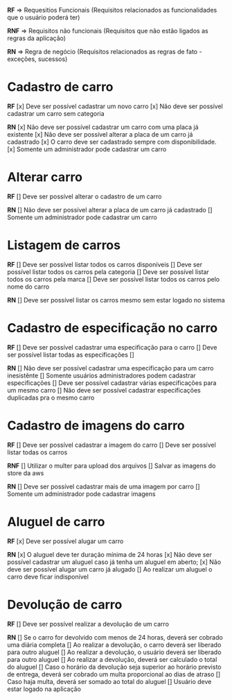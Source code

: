 **RF** => Requesitios Funcionais
(Requisitos relacionados as funcionalidades que o usuário poderá ter)

**RNF** => Requisitos não funcionais
(Requisitos que não estão ligados as regras da aplicação)

**RN** => Regra de negócio
(Requisitos relacionados as regras de fato - exceções, sucessos)

# Cadastro de carro

**RF**
[x] Deve ser possível cadastrar um novo carro
[x] Não deve ser possível cadastrar um carro sem categoria

**RN**
[x] Não deve ser possível cadastrar um carro com uma placa já existente
[x] Não deve ser possível alterar a placa de um carro já cadastrado
[x] O carro deve ser cadastrado sempre com disponibilidade.
[x] Somente um administrador pode cadastrar um carro

# Alterar carro

**RF**
[] Deve ser possível alterar o cadastro de um carro

**RN**
[] Não deve ser possível alterar a placa de um carro já cadastrado
[] Somente um administrador pode cadastrar um carro

# Listagem de carros

**RF**
[] Deve ser possível listar todos os carros disponíveis
[] Deve ser possível listar todos os carros pela categoria
[] Deve ser possível listar todos os carros pela marca
[] Deve ser possível listar todos os carros pelo nome do carro

**RN**
[] Deve ser possível listar os carros mesmo sem estar logado no sistema

# Cadastro de especificação no carro

**RF**
[] Deve ser possível cadastrar uma especificação para o carro
[] Deve ser possível listar todas as especificações
[]

**RN**
[] Não deve ser possível cadastrar uma especificação para um carro inesistênte
[] Somente usuários administradores podem cadastrar especificações
[] Deve ser possível cadastrar várias especificações para um mesmo carro
[] Não deve ser possível cadastrar especificações duplicadas pra o mesmo carro

# Cadastro de imagens do carro

**RF**
[] Deve ser possível cadastrar a imagem do carro
[] Deve ser possível listar todas os carros

**RNF**
[] Utilizar o multer para upload dos arquivos
[] Salvar as imagens do store da aws

**RN**
[] Deve ser possível cadastrar mais de uma imagem por carro
[] Somente um administrador pode cadastrar imagens

# Aluguel de carro

**RF**
[x] Deve ser possível alugar um carro

**RN**
[x] O aluguel deve ter duração mínima de 24 horas
[x] Não deve ser possível cadastrar um aluguel caso já tenha um aluguel em aberto;
[x] Não deve ser possível alugar um carro já alugado
[] Ao realizar um aluguel o carro deve ficar indisponível

# Devolução de carro

**RF**
[] Deve ser possível realizar a devolução de um carro

**RN**
[] Se o carro for devolvido com menos de 24 horas, deverá ser cobrado uma diária completa
[] Ao realizar a devolução, o carro deverá ser liberado para outro aluguel
[] Ao realizar a devolução, o usuário deverá ser liberado para outro aluguel
[] Ao realizar a devolução, deverá ser calculado o total do aluguel
[] Caso o horário da devolução seja superior ao horário previsto de entrega, deverá ser cobrado um multa proporcional ao dias de atraso
[] Caso haja multa, deverá ser somado ao total do aluguel
[] Usuário deve estar logado na aplicação

